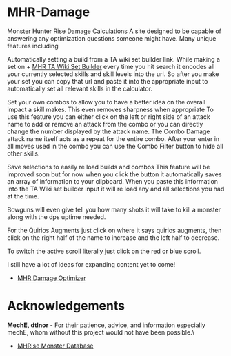 # MHR-Damage
Monster Hunter Rise Damage Calculations
A site designed to be capable of answering any optimization questions someone might have. Many unique features including

Automatically setting a build from a TA wiki set builder link.
While making a set on + [MHR TA Wiki Set Builder](https://mhrise.wiki-db.com/sim/?hl=en) every time you hit search it encodes all your currently selected skills and skill levels into the url.  So after you make your set you can copy that url and paste it into the appropriate input to automatically set all relevant skills in the calculator.

Set your own combos to allow you to have a better idea on the overall impact a skill makes. 
This even removes sharpness when appropriate
To use this feature you can either click on the left or right side of an attack name to add or remove an attack from the combo or you can directly change the number displayed by the attack name. The Combo Damage attack name itself acts as a repeat for the entire combo.
After your enter in all moves used in the combo you can use the Combo Filter button to hide all other skills. 

Save selections to easily re load builds and combos
This feature will be improved soon but for now when you click the button it automatically saves an array of information to your clipboard.  When you paste this information into the TA Wiki set builder input it will re load any and all selections you had at the time. 

Bowguns will even give tell you how many shots it will take to kill a monster along with the dps uptime needed.

For the Quirios Augments just click on where it says quirios augments, then click on the right half of the name to increase and the left half to decrease. 

To switch the active scroll literally just click on the red or blue scroll.

I still have a lot of ideas for expanding content yet to come!

+ [MHR Damage Optimizer](https://stonesan101.github.io/MHR-Damage/)

# Acknowledgements
**MechE, dtlnor** - For their patience, advice, and information especially mechE, whom without this project would not have been possible.\

+ [MHRise Monster Database](https://github.com/wwylele/mhrice)
